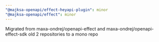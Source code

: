```yaml
---
"@majksa-openapi/effect-heyapi-plugin": minor
"@majksa-openapi/effect": minor
---
```


Migrated from maxa-ondrej/openapi-effect and maxa-ondrej/openapi-effect-sdk old 2 repositories to a mono repo
